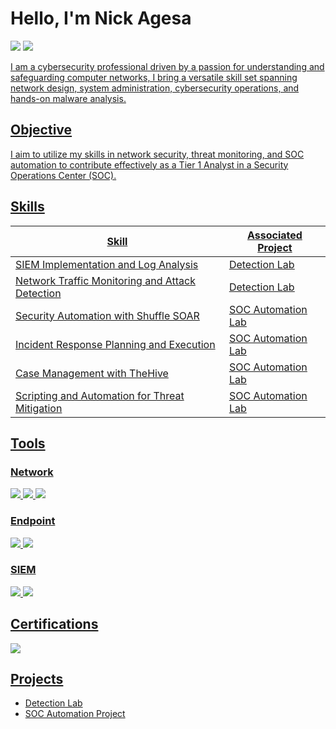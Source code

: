 # Hello, I'm Nick Agesa
<a href="https://linkedin.com/in/nickson-adamson-93512b122"><img src="https://img.shields.io/badge/-LinkedIn-0072b1?&style=for-the-badge&logo=linkedin&logoColor=white" /></a>
<a href="https://medium.com/@nickagesa"><img src="https://img.shields.io/badge/-Medium-000000?&style=for-the-badge&logo=Medium&logoColor=white" />

I am a cybersecurity professional driven by a passion for understanding and safeguarding computer networks, I bring a versatile skill set spanning network design, system administration, cybersecurity operations, and hands-on malware analysis. 

## Objective

I aim to utilize my skills in network security, threat monitoring, and SOC automation to contribute effectively as a Tier 1 Analyst in a Security Operations Center (SOC).

## Skills


| Skill                                         | Associated Project         |
|-----------------------------------------------|----------------------------|
| SIEM Implementation and Log Analysis          | <a href="https://github.com/nickagesa/Detection-Lab/tree/main">Detection Lab</a>|
| Network Traffic Monitoring and Attack Detection | <a href="https://google.com">Detection Lab</a>|
| Security Automation with Shuffle SOAR         | <a href="https://github.com/nickagesa/SOC-Automation-Lab/blob/main/README.md">SOC Automation Lab</a>|
| Incident Response Planning and Execution      | <a href="https://github.com/nickagesa/SOC-Automation-Lab/blob/main/README.md">SOC Automation Lab</a>|
| Case Management with TheHive                  | <a href="https://github.com/nickagesa/SOC-Automation-Lab/blob/main/README.md">SOC Automation Lab</a>|
| Scripting and Automation for Threat Mitigation | <a href="https://github.com/nickagesa/SOC-Automation-Lab/blob/main/README.md">SOC Automation Lab</a>|

## Tools

### Network
<div>
    <img src="https://img.shields.io/badge/-Wireshark-1679A7?&style=for-the-badge&logo=Wireshark&logoColor=white" />
    <img src="https://img.shields.io/badge/-Suricata-EF3B2D?&style=for-the-badge&logo=Suricata&logoColor=white" />
    <img src="https://img.shields.io/badge/-Zeek-777BB4?&style=for-the-badge&logo=Zeek&logoColor=white" />
</div>

### Endpoint
<div>
    <img src="https://img.shields.io/badge/-Microsoft_Defender_for_Endpoint-00A4EF?&style=for-the-badge&logo=Microsoft&logoColor=white" />
    <img src="https://img.shields.io/badge/-Velociraptor-4B275F?&style=for-the-badge&logo=Velociraptor&logoColor=white" />
</div>

### SIEM
<div>
    <img src="https://img.shields.io/badge/-Wazuh-326CE5?&style=for-the-badge&logo=Wazuh&logoColor=white" />
    <img src="https://img.shields.io/badge/-Splunk-000000?&style=for-the-badge&logo=Splunk&logoColor=white" />
    
</div>

## Certifications

<div>
<img src="https://img.shields.io/badge/-Google_Cybersecurity_Certification-4285F4?&style=for-the-badge&logo=Google&logoColor=white" />


## Projects
- <a href="https://github.com/nickagesa/Detection-Lab/tree/main">Detection Lab</a>
- <a href="https://github.com/nickagesa/SOC-Automation-Lab/blob/main/README.md">SOC Automation Project</a>
